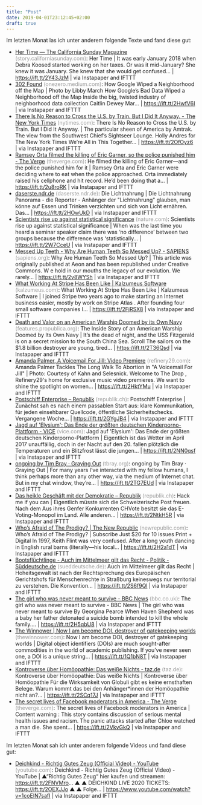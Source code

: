 ```yaml
---
title: "Post"
date: 2019-04-01T23:12:45+02:00
draft: true
---
```


Im letzten Monat las ich unter anderem folgende Texte und fand diese gut:

- [Her Time — The California Sunday Magazine](https://story.californiasunday.com/assisted-suicide) <span style="color: #999999;">(story.californiasunday.com)</span>: Her Time | It was early January 2018 when Debra Koosed started working on her taxes. Or was it mid-January? She knew it was January. She knew that she would get confused… | https://ift.tt/2Y43JzM | via Instapaper and IFTTT
- [302 Found](https://onezero.medium.com/how-googles-bad-data-wiped-a-neighborhood-off-the-map-80c4c13f1c2b) <span style="color: #999999;">(onezero.medium.com)</span>: How Google Wiped a Neighborhood off the Map | Photo by Libby March How Google’s Bad Data Wiped a Neighborhood off the Map Inside the big, twisted industry of neighborhood data collection Caitlin Dewey Mar… | https://ift.tt/2HwfV6I | via Instapaper and IFTTT
- [There Is No Reason to Cross the U.S. by Train. But I Did It Anyway. - The New York Times](https://www.nytimes.com/interactive/2019/03/20/magazine/train-across-america-amtrak.html) <span style="color: #999999;">(nytimes.com)</span>: There Is No Reason to Cross the U.S. by Train. But I Did It Anyway. | The particular sheen of America by Amtrak. The view from the Southwest Chief’s Sightseer Lounge. Holly Andres for The New York Times We’re All in This Together… | https://ift.tt/2OfOyz6 | via Instapaper and IFTTT
- [Ramsey Orta filmed the killing of Eric Garner, so the police punished him - The Verge](https://www.theverge.com/2019/3/13/18253848/eric-garner-footage-ramsey-orta-police-brutality-killing-safety) <span style="color: #999999;">(theverge.com)</span>: He filmed the killing of Eric Garner—and the police punished him for it | Ramsey Orta and Eric Garner were deciding where to eat when the police approached. Orta immediately raised his cellphone and hit record. He’d been doing that a… | https://ift.tt/2u8roRK | via Instapaper and IFTTT
- [daserste.ndr.de](https://daserste.ndr.de/fernsehen/sendungen/panorama_die_reporter/Die-Lichtnahrung,panorama8792.html) <span style="color: #999999;">(daserste.ndr.de)</span>: Die Lichtnahrung | Die Lichtnahrung Panorama - die Reporter - Anhänger der "Lichtnahrung" glauben, man könne auf Essen und Trinken verzichten und sich von Licht ernähren. Das… | https://ift.tt/2HOwUkD | via Instapaper and IFTTT
- [Scientists rise up against statistical significance](https://www.nature.com/articles/d41586-019-00857-9?error=cookies_not_supported&amp;code=a161d7c4-08ee-4316-815f-0a3249150b28) <span style="color: #999999;">(nature.com)</span>: Scientists rise up against statistical significance | When was the last time you heard a seminar speaker claim there was ‘no difference’ between two groups because the difference was ‘statistically… | https://ift.tt/2W7CceU | via Instapaper and IFTTT
- [Messed Up Teeth - Why Are Human Teeth So Messed Up? - SAPIENS](https://www.sapiens.org/body/human-teeth-evolution/) <span style="color: #999999;">(sapiens.org)</span>: Why Are Human Teeth So Messed Up? | This article was originally published at Aeon and has been republished under Creative Commons. W e hold in our mouths the legacy of our evolution. We rarely… | https://ift.tt/2v8WYSh | via Instapaper and IFTTT
- [What Working At Stripe Has Been Like | Kalzumeus Software](https://www.kalzumeus.com/2019/3/18/two-years-at-stripe/) <span style="color: #999999;">(kalzumeus.com)</span>: What Working At Stripe Has Been Like | Kalzumeus Software | I joined Stripe two years ago to make starting an Internet business easier, mostly by work on Stripe Atlas . After founding four small software companies I… | https://ift.tt/2FjRSX8 | via Instapaper and IFTTT
- [Death and Valor on an American Warship Doomed by its Own Navy](https://features.propublica.org/navy-accidents/uss-fitzgerald-destroyer-crash-crystal/) <span style="color: #999999;">(features.propublica.org)</span>: The Inside Story of an American Warship Doomed by Its Own Navy | It’s the dead of night, and the USS Fitzgerald is on a secret mission to the South China Sea. Scroll The sailors on the $1.8 billion destroyer are young, tired… | https://ift.tt/2T36Qsd | via Instapaper and IFTTT
- [Amanda Palmer, A Voicemail For Jill: Video Premiere](https://www.refinery29.com/en-us/2019/03/226163/amanda-palmer-a-voicemail-for-jill-music-video-the-drop) <span style="color: #999999;">(refinery29.com)</span>: Amanda Palmer Tackles The Long Walk To Abortion in "A Voicemail For Jill" | Photo: Courtesy of Kahn and Selesnick. Welcome to The Drop , Refinery29's home for exclusive music video premieres. We want to shine the spotlight on women… | https://ift.tt/2HktYMu | via Instapaper and IFTTT
- [Postschiff Enterprise – Republik](https://www.republik.ch/2019/02/15/postschiff-enterprise) <span style="color: #999999;">(republik.ch)</span>: Postschiff Enterprise | Zunächst sah es nach einem passablen Start aus: klare Kommunikation, für jeden einsehbarer Quellcode, öffentliche Sicherheits­checks. Vergangene Woche… | https://ift.tt/2GYgJB4 | via Instapaper and IFTTT
- [Jagd auf 'Elysium': Das Ende der größten deutschen Kinderporno-Plattform - VICE](https://www.vice.com/de/article/panv87/jagd-auf-elysium-das-ende-der-grossten-deutschen-kinderporno-plattform) <span style="color: #999999;">(vice.com)</span>: Jagd auf 'Elysium': Das Ende der größten deutschen Kinderporno-Plattform | Eigentlich ist das Wetter im April 2017 unauffällig, doch in der Nacht auf den 20. fallen plötzlich die Temperaturen und ein Blitzfrost lässt die jungen… | https://ift.tt/2NN0qsf | via Instapaper and IFTTT
- [ongoing by Tim Bray · Graying Out](https://www.tbray.org/ongoing/When/201x/2019/03/11/Lights-Going-Out) <span style="color: #999999;">(tbray.org)</span>: ongoing by Tim Bray · Graying Out | For many years I’ve interacted with my fellow humans, I think perhaps more than any other way, via the medium of Internet chat. But in my chat window, they’re… | https://ift.tt/2TG7EUd | via Instapaper and IFTTT
- [Das heikle Geschäft mit der Demokratie – Republik](https://www.republik.ch/2019/01/31/das-heikle-geschaeft-mit-der-demokratie) <span style="color: #999999;">(republik.ch)</span>: Hack me if you can | Eigentlich müsste sich die Schweizerische Post freuen. Nach dem Aus ihres Genfer Konkurrenten CHVote besitzt sie das E-Voting-Monopol im Land. Alle anderen… | https://ift.tt/2NtkH5R | via Instapaper and IFTTT
- [Who’s Afraid of The Prodigy? | The New Republic](https://newrepublic.com/article/153218/whos-afraid-prodigy) <span style="color: #999999;">(newrepublic.com)</span>: Who’s Afraid of The Prodigy? | Subscribe Just $20 for 10 issues Print + Digital In 1997, Keith Flint was very confused. After a long youth dancing in English rural barns (literally—his local… | https://ift.tt/2H2a1dT | via Instapaper and IFTTT
- [Bootsflüchtlinge - Auch im Mittelmeer gilt das Recht - Politik - Süddeutsche.de](https://www.sueddeutsche.de/politik/fluechtlinge-mittelmeer-libyen-salvini-italien-menschenrechtskonvention-1.4255174) <span style="color: #999999;">(sueddeutsche.de)</span>: Auch im Mittelmeer gilt das Recht | Hoheitsgewalt ist nach der Rechtsprechung des Europäischen Gerichtshofs für Menschenrechte in Straßburg keineswegs nur territorial zu verstehen. Die Konvention… | https://ift.tt/2S6f9Ql | via Instapaper and IFTTT
- [The girl who was never meant to survive - BBC News](https://www.bbc.co.uk/news/resources/idt-sh/haven_shepherd) <span style="color: #999999;">(bbc.co.uk)</span>: The girl who was never meant to survive - BBC News | The girl who was never meant to survive By Georgina Pearce When Haven Shepherd was a baby her father detonated a suicide bomb intended to kill the whole family.… | https://ift.tt/2H5qbU8 | via Instapaper and IFTTT
- [The Winnower | Now I am become DOI, destroyer of gatekeeping worlds](https://thewinnower.com/papers/282-now-i-am-become-doi-destroyer-of-gatekeeping-worlds) <span style="color: #999999;">(thewinnower.com)</span>: Now I am become DOI, destroyer of gatekeeping worlds | Digital object identifiers (DOIs) are much sought-after commodities in the world of academic publishing. If you’ve never seen one, a DOI is a unique string… | https://ift.tt/1Q1bN8T | via Instapaper and IFTTT
- [Kontroverse über Homöopathie: Das weiße Nichts - taz.de](https://www.taz.de/!5574123/) <span style="color: #999999;">(taz.de)</span>: Kontroverse über Homöopathie: Das weiße Nichts | Kontroverse über Homöopathie Für die Wirksamkeit von Globuli gibt es keine ernsthaften Belege. Warum kommt das bei den Anhänger*innen der Homöopathie nicht an?… | https://ift.tt/2SCq17J | via Instapaper and IFTTT
- [The secret lives of Facebook moderators in America - The Verge](https://www.theverge.com/2019/2/25/18229714/cognizant-facebook-content-moderator-interviews-trauma-working-conditions-arizona) <span style="color: #999999;">(theverge.com)</span>: The secret lives of Facebook moderators in America | Content warning : This story contains discussion of serious mental health issues and racism. The panic attacks started after Chloe watched a man die. She spent… | https://ift.tt/2VkvGkQ | via Instapaper and IFTTT

Im letzten Monat sah ich unter anderem folgende Videos und fand diese gut:

- [Deichkind - Richtig Gutes Zeug (Official Video) - YouTube](https://www.youtube.com/watch?v=1coEIN7safI) <span style="color: #999999;">(youtube.com)</span>: Deichkind - Richtig Gutes Zeug (Official Video) - YouTube | ▲“Richtig Gutes Zeug“ hier kaufen und streamen: https://ift.tt/2FNVMro... ▲ ▲ DEICHKIND LIVE 2020 TICKETS: https://ift.tt/2OEXJJo ▲ ▲ Folge… | https://www.youtube.com/watch?v=1coEIN7safI | via Instapaper and IFTTT